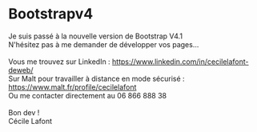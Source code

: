 ﻿# Bootstrapv4
Je suis passé à la nouvelle version de Bootstrap V4.1
<br>N'hésitez pas à me demander de développer vos pages...
<br>
<br>Vous me trouvez sur LinkedIn : https://www.linkedin.com/in/cecilelafont-deweb/
<br>Sur Malt pour travailler à distance en mode sécurisé : https://www.malt.fr/profile/cecilelafont
<br>Ou me contacter directement au 06 866 888 38
<br>
<br>Bon dev !
<br>Cécile Lafont
